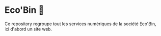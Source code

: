 # Eco'Bin 🌱
Ce repository regroupe tout les services numériques de la société Eco'Bin, ici d'abord un site web.
